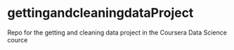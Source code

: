 # gettingandcleaningdataProject
Repo for the getting and cleaning data project in the Coursera Data Science cource
